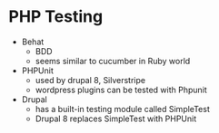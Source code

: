 # PHP Testing

* Behat
    * BDD
    * seems similar to cucumber in Ruby world
* PHPUnit
    * used by drupal 8, Silverstripe
    * wordpress plugins can be tested with Phpunit
* Drupal
    * has a built-in testing module called SimpleTest
    * Drupal 8 replaces SimpleTest with PHPUnit
